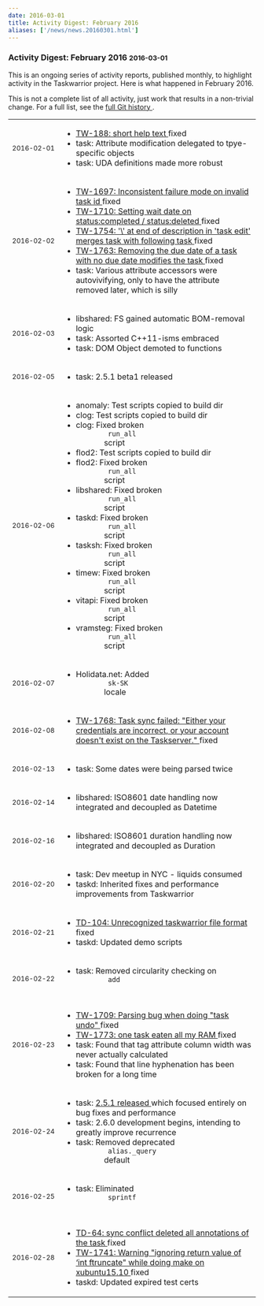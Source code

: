 ```yaml
---
date: 2016-03-01
title: Activity Digest: February 2016
aliases: ['/news/news.20160301.html']
---
```

<div class="col-md-8 main">
 <div class="row">
  <h3>
   Activity Digest: February 2016
   <small>
    2016-03-01
   </small>
  </h3>
  <p>
   This is an ongoing series of activity reports, published monthly,
            to highlight activity in the Taskwarrior project. Here is what
            happened in February 2016.
  </p>
  <p>
   This is not a complete list of all activity, just work that results
            in a non-trivial change. For a full list, see the
   <a href="https://git.tasktools.org/projects/TM/repos/task/commits?until=refs%2Fheads%2F2.5.1">
    full Git history
   </a>
   .
  </p>
  <table class="table table-striped table-compact">
   <tr>
    <td style="white-space: nowrap;">
     <small>
      2016-02-01
     </small>
    </td>
    <td>
     <ul>
      <li>
       <a href="https://bug.tasktools.org/browse/TW-188">
        TW-188: short help text
       </a>
       fixed
      </li>
      <li>
       task: Attribute modification delegated to tpye-specific objects
      </li>
      <li>
       task: UDA definitions made more robust
      </li>
     </ul>
    </td>
   </tr>
   <tr>
    <td>
     <small>
      2016-02-02
     </small>
    </td>
    <td>
     <ul>
      <li>
       <a href="https://bug.tasktools.org/browse/TW-1697">
        TW-1697: Inconsistent failure mode on invalid task id
       </a>
       fixed
      </li>
      <li>
       <a href="https://bug.tasktools.org/browse/TW-1710">
        TW-1710: Setting wait date on status:completed / status:deleted
       </a>
       fixed
      </li>
      <li>
       <a href="https://bug.tasktools.org/browse/TW-1754">
        TW-1754: '\' at end of description in 'task edit' merges task with following task
       </a>
       fixed
      </li>
      <li>
       <a href="https://bug.tasktools.org/browse/TW-1763">
        TW-1763: Removing the due date of a task with no due date modifies the task
       </a>
       fixed
      </li>
      <li>
       task: Various attribute accessors were autovivifying, only to have the attribute removed later, which is silly
      </li>
     </ul>
    </td>
   </tr>
   <tr>
    <td>
     <small>
      2016-02-03
     </small>
    </td>
    <td>
     <ul>
      <li>
       libshared: FS gained automatic BOM-removal logic
      </li>
      <li>
       task: Assorted C++11-isms embraced
      </li>
      <li>
       task: DOM Object demoted to functions
      </li>
     </ul>
    </td>
   </tr>
   <tr>
    <td>
     <small>
      2016-02-05
     </small>
    </td>
    <td>
     <ul>
      <li>
       task: 2.5.1 beta1 released
      </li>
     </ul>
    </td>
   </tr>
   <tr>
    <td>
     <small>
      2016-02-06
     </small>
    </td>
    <td>
     <ul>
      <li>
       anomaly: Test scripts copied to build dir
      </li>
      <li>
       clog: Test scripts copied to build dir
      </li>
      <li>
       clog: Fixed broken
       <code>
        run_all
       </code>
       script
      </li>
      <li>
       flod2: Test scripts copied to build dir
      </li>
      <li>
       flod2: Fixed broken
       <code>
        run_all
       </code>
       script
      </li>
      <li>
       libshared: Fixed broken
       <code>
        run_all
       </code>
       script
      </li>
      <li>
       taskd: Fixed broken
       <code>
        run_all
       </code>
       script
      </li>
      <li>
       tasksh: Fixed broken
       <code>
        run_all
       </code>
       script
      </li>
      <li>
       timew: Fixed broken
       <code>
        run_all
       </code>
       script
      </li>
      <li>
       vitapi: Fixed broken
       <code>
        run_all
       </code>
       script
      </li>
      <li>
       vramsteg: Fixed broken
       <code>
        run_all
       </code>
       script
      </li>
     </ul>
    </td>
   </tr>
   <tr>
    <td>
     <small>
      2016-02-07
     </small>
    </td>
    <td>
     <ul>
      <li>
       Holidata.net: Added
       <code>
        sk-SK
       </code>
       locale
      </li>
     </ul>
    </td>
   </tr>
   <tr>
    <td>
     <small>
      2016-02-08
     </small>
    </td>
    <td>
     <ul>
      <li>
       <a href="https://bug.tasktools.org/browse/TW-1768">
        TW-1768: Task sync failed: "Either your credentials are incorrect, or your account doesn't exist on the Taskserver."
       </a>
       fixed
      </li>
     </ul>
    </td>
   </tr>
   <tr>
    <td>
     <small>
      2016-02-13
     </small>
    </td>
    <td>
     <ul>
      <li>
       task: Some dates were being parsed twice
      </li>
     </ul>
    </td>
   </tr>
   <tr>
    <td>
     <small>
      2016-02-14
     </small>
    </td>
    <td>
     <ul>
      <li>
       libshared: ISO8601 date handling now integrated and decoupled as Datetime
      </li>
     </ul>
    </td>
   </tr>
   <tr>
    <td>
     <small>
      2016-02-16
     </small>
    </td>
    <td>
     <ul>
      <li>
       libshared: ISO8601 duration handling now integrated and decoupled as Duration
      </li>
     </ul>
    </td>
   </tr>
   <tr>
    <td>
     <small>
      2016-02-20
     </small>
    </td>
    <td>
     <ul>
      <li>
       task: Dev meetup in NYC - liquids consumed
      </li>
      <li>
       taskd: Inherited fixes and performance improvements from Taskwarrior
      </li>
     </ul>
    </td>
   </tr>
   <tr>
    <td>
     <small>
      2016-02-21
     </small>
    </td>
    <td>
     <ul>
      <li>
       <a href="https://bug.tasktools.org/browse/TD-104">
        TD-104: Unrecognized taskwarrior file format
       </a>
       fixed
      </li>
      <li>
       taskd: Updated demo scripts
      </li>
     </ul>
    </td>
   </tr>
   <tr>
    <td>
     <small>
      2016-02-22
     </small>
    </td>
    <td>
     <ul>
      <li>
       task: Removed circularity checking on
       <code>
        add
       </code>
      </li>
     </ul>
    </td>
   </tr>
   <tr>
    <td>
     <small>
      2016-02-23
     </small>
    </td>
    <td>
     <ul>
      <li>
       <a href="https://bug.tasktools.org/browse/TW-1709">
        TW-1709: Parsing bug when doing "task undo"
       </a>
       fixed
      </li>
      <li>
       <a href="https://bug.tasktools.org/browse/TW-1773">
        TW-1773: one task eaten all my RAM
       </a>
       fixed
      </li>
      <li>
       task: Found that tag attribute column width was never actually calculated
      </li>
      <li>
       task: Found that line hyphenation has been broken for a long time
      </li>
     </ul>
    </td>
   </tr>
   <tr>
    <td>
     <small>
      2016-02-24
     </small>
    </td>
    <td>
     <ul>
      <li>
       task:
       <a href="/news/news.20160224.html">
        2.5.1 released
       </a>
       which focused entirely on bug fixes and performance
      </li>
      <li>
       task: 2.6.0 development begins, intending to greatly improve recurrence
      </li>
      <li>
       task: Removed deprecated
       <code>
        alias._query
       </code>
       default
      </li>
     </ul>
    </td>
   </tr>
   <tr>
    <td>
     <small>
      2016-02-25
     </small>
    </td>
    <td>
     <ul>
      <li>
       task: Eliminated
       <code>
        sprintf
       </code>
      </li>
     </ul>
    </td>
   </tr>
   <tr>
    <td>
     <small>
      2016-02-28
     </small>
    </td>
    <td>
     <ul>
      <li>
       <a href="https://bug.tasktools.org/browse/TD-64">
        TD-64: sync conflict deleted all annotations of the task
       </a>
       fixed
      </li>
      <li>
       <a href="https://bug.tasktools.org/browse/TW-1741">
        TW-1741: Warning "ignoring return value of ‘int ftruncate" while doing make on xubuntu15.10
       </a>
       fixed
      </li>
      <li>
       taskd: Updated expired test certs
      </li>
     </ul>
    </td>
   </tr>
  </table>
  <br/>
  <br/>
 </div>
</div>

